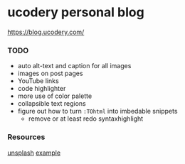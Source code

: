 # ucodery personal blog
https://blog.ucodery.com/

### TODO
- auto alt-text and caption for all images
- images on post pages
- YouTube links
- code highlighter
- more use of color palette
- collapsible text regions
- figure out how to turn `:TOhtml` into imbedable snippets
  - remove or at least redo syntaxhighlight

### Resources
[unsplash](https://unsplash.com/)
[example](https://github.com/11ty/eleventy-base-blog)
